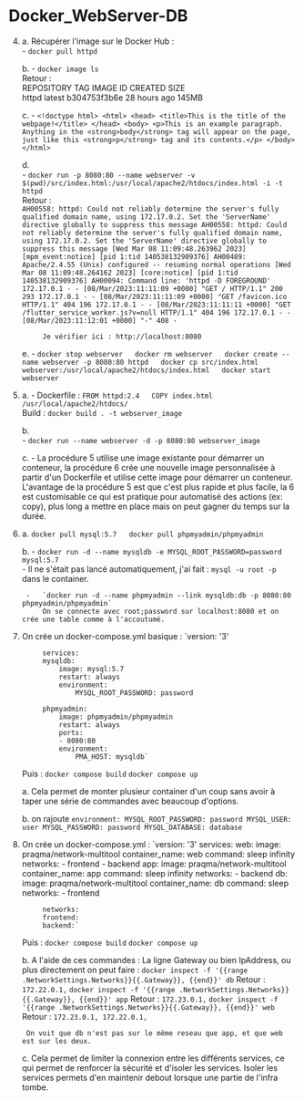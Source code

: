 # Docker_WebServer-DB  

4.  
    a. Récupérer l'image sur le Docker Hub :  
        -   `docker pull httpd`  

    b. 
        -   `docker image ls`  
            Retour :   
                REPOSITORY                           TAG       IMAGE ID       CREATED         SIZE  
                httpd                                latest    b304753f3b6e   28 hours ago    145MB  
    
    c.
        -   `<!doctype html>
            <html>
            <head>
                <title>This is the title of the webpage!</title>
            </head>
            <body>
                <p>This is an example paragraph. Anything in the <strong>body</strong> tag will appear on the page, just like this <strong>p</strong> tag and its contents.</p>
            </body>
            </html>`  

    d.  
        -   `docker run -p 8080:80 --name webserver -v $(pwd)/src/index.html:/usr/local/apache2/htdocs/index.html -i -t httpd`  
            Retour :  
                `AH00558: httpd: Could not reliably determine the server's fully qualified domain name, using 172.17.0.2. Set the 'ServerName' directive globally to suppress this message
                    AH00558: httpd: Could not reliably determine the server's fully qualified domain name, using 172.17.0.2. Set the 'ServerName' directive globally to suppress this message
                    [Wed Mar 08 11:09:48.263962 2023] [mpm_event:notice] [pid 1:tid 140538132909376] AH00489: Apache/2.4.55 (Unix) configured -- resuming normal operations
                    [Wed Mar 08 11:09:48.264162 2023] [core:notice] [pid 1:tid 140538132909376] AH00094: Command line: 'httpd -D FOREGROUND'
                    172.17.0.1 - - [08/Mar/2023:11:11:09 +0000] "GET / HTTP/1.1" 200 293
                    172.17.0.1 - - [08/Mar/2023:11:11:09 +0000] "GET /favicon.ico HTTP/1.1" 404 196
                    172.17.0.1 - - [08/Mar/2023:11:11:11 +0000] "GET /flutter_service_worker.js?v=null HTTP/1.1" 404 196
                    172.17.0.1 - - [08/Mar/2023:11:12:01 +0000] "-" 408 - `   

            Je vérifier ici : http://localhost:8080  

    e.
        -   `docker stop webserver  
            docker rm webserver  
            docker create --name webserver -p 8080:80 httpd  
            docker cp src/index.html webserver:/usr/local/apache2/htdocs/index.html  
            docker start webserver`  
    
6.
    a. 
        -   Dockerfile :    `FROM httpd:2.4  
                             COPY index.html /usr/local/apache2/htdocs/`  
            Build : `docker build . -t webserver_image`  

    b.  
        -   `docker run --name webserver -d -p 8080:80 webserver_image`  
    
    c.
        -   La procédure 5 utilise une image existante pour démarrer un conteneur, la procédure 6 crée une nouvelle image personnalisée à partir d'un Dockerfile et utilise cette image pour démarrer un conteneur. L'avantage de la procédure 5 est que c'est plus rapide et plus facile, la 6 est customisable ce qui est pratique pour automatisé des actions (ex: copy), plus long a mettre en place mais on peut gagner du temps sur la durée.
    
7.
    a.  `docker pull mysql:5.7  
        docker pull phpmyadmin/phpmyadmin`  

    b.  -   `docker run -d --name mysqldb -e MYSQL_ROOT_PASSWORD=password mysql:5.7`  
            -   Il ne s'était pas lancé automatiquement, j'ai fait : `mysql -u root -p` dans le container.

        -   `docker run -d --name phpmyadmin --link mysqldb:db -p 8080:80 phpmyadmin/phpmyadmin`
            On se connecte avec root;password sur localhost:8080 et on crée une table comme à l'accoutumé.

8.
    On crée un docker-compose.yml basique : 
            `version: '3'  

            services:
            mysqldb:
                image: mysql:5.7
                restart: always
                environment:
                    MYSQL_ROOT_PASSWORD: password

            phpmyadmin:
                image: phpmyadmin/phpmyadmin
                restart: always
                ports:
                - 8080:80
                environment:
                    PMA_HOST: mysqldb`

    Puis :  `docker compose build`
            `docker compose up`

    a.  Cela permet de monter plusieur container d'un coup sans avoir à taper une série de commandes avec beaucoup d'options.

    b.  on rajoute  `environment:
                        MYSQL_ROOT_PASSWORD: password
                        MYSQL_USER: user
                        MYSQL_PASSWORD: password
                        MYSQL_DATABASE: database`


9.
    On crée un docker-compose.yml : 
            `version: '3'
            services:
            web:
                image: praqma/network-multitool
                container_name: web
                command: sleep infinity
                networks:
                - frontend
                - backend
            app:
                image: praqma/network-multitool
                container_name: app
                command: sleep infinity
                networks:
                - backend
            db:
                image: praqma/network-multitool
                container_name: db
                command: sleep
                networks:
                - frontend

            networks:
            frontend:
            backend:`
                    
    Puis :  `docker compose build`
            `docker compose up`

    b.  A l'aide de ces commandes : 
        La ligne Gateway ou bien IpAddress, ou plus directement on peut faire :
        `docker inspect -f '{{range .NetworkSettings.Networks}}{{.Gateway}}, {{end}}' db`
        Retour :    `172.22.0.1,`
        `docker inspect -f '{{range .NetworkSettings.Networks}}{{.Gateway}}, {{end}}' app`
        Retour :    `172.23.0.1,`
        `docker inspect -f '{{range .NetworkSettings.Networks}}{{.Gateway}}, {{end}}' web`
        Retour :    `172.23.0.1, 172.22.0.1,`

        On voit que db n'est pas sur le même reseau que app, et que web est sur les deux.
    
    c.  Cela permet de limiter la connexion entre les différents services, ce qui permet de renforcer la sécurité et d'isoler les services. Isoler les services permets d'en    maintenir debout lorsque une partie de l'infra tombe.

    

